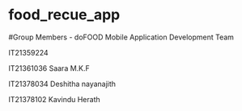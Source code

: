 # food_recue_app

#Group Members - doFOOD Mobile Application Development Team

IT21359224

IT21361036 Saara M.K.F

IT21378034 Deshitha nayanajith

IT21378102 Kavindu Herath


